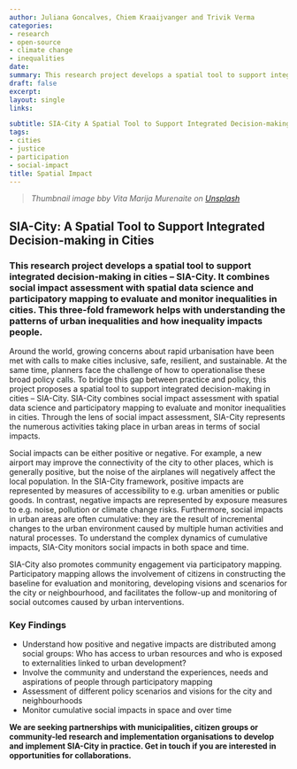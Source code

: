 ```yaml
---
author: Juliana Goncalves, Chiem Kraaijvanger and Trivik Verma
categories:
- research
- open-source
- climate change
- inequalities
date: 
summary: This research project develops a spatial tool to support integrated decision-making in cities
draft: false
excerpt: 
layout: single
links:

subtitle: SIA-City A Spatial Tool to Support Integrated Decision-making in Cities
tags:
- cities
- justice
- participation
- social-impact
title: Spatial Impact
---
```


> *Thumbnail image bby Vita Marija Murenaite on [Unsplash](https://unsplash.com/)*

## SIA-City: A Spatial Tool to Support Integrated Decision-making in Cities

### This research project develops a spatial tool to support **integrated decision-making** in cities – SIA-City. It combines **social impact assessment** with **spatial data science** and **participatory mapping** to **evaluate** and **monitor** inequalities in cities. This three-fold framework helps with understanding the patterns of urban inequalities and how inequality impacts people.

Around the world, growing concerns about rapid urbanisation have been met with calls to make cities inclusive, safe, resilient, and sustainable. At the same time, planners face the challenge of how to operationalise these broad policy calls. To bridge this gap between practice and policy, this project proposes a spatial tool to support integrated decision-making in cities – SIA-City. SIA-City combines social impact assessment with spatial data science and participatory mapping to evaluate and monitor inequalities in cities. Through the lens of social impact assessment, SIA-City represents the numerous activities taking place in urban areas in terms of social impacts.

Social impacts can be either positive or negative. For example, a new airport may improve the connectivity of the city to other places, which is generally positive, but the noise of the airplanes will negatively affect the local population. In the SIA-City framework, positive impacts are represented by measures of accessibility to e.g. urban amenities or public goods. In contrast, negative impacts are represented by exposure measures to e.g. noise, pollution or climate change risks. Furthermore, social impacts in urban areas are often cumulative: they are the result of incremental changes to the urban environment caused by multiple human activities and natural processes. To understand the complex dynamics of cumulative impacts, SIA-City monitors social impacts in both space and time.

SIA-City also promotes community engagement via participatory mapping. Participatory mapping allows the involvement of citizens in constructing the baseline for evaluation and monitoring, developing visions and scenarios for the city or neighbourhood, and facilitates the follow-up and monitoring of social outcomes caused by urban interventions.

### Key Findings
*	Understand how positive and negative impacts are distributed among social groups: Who has access to urban resources and who is exposed to externalities linked to urban development?
*	Involve the community and understand the experiences, needs and aspirations of people through participatory mapping
*	Assessment of different policy scenarios and visions for the city and neighbourhoods
*	Monitor cumulative social impacts in space and over time

**We are seeking partnerships with municipalities, citizen groups or community-led research and implementation organisations to develop and implement SIA-City in practice. Get in touch if you are interested in opportunities for collaborations.**
